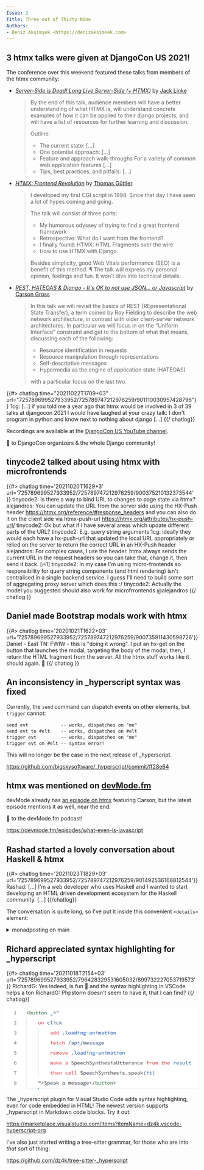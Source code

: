 ```yaml
---
Issue: 2
Title: Three out of Thirty Nine
Authors:
- Deniz Akşimşek <https://denizaksimsek.com>
---
```


## 3 htmx talks were given at DjangoCon US 2021!

The conference over this weekend featured these talks from members of the htmx
community:

-   [<cite>Server-Side is Dead! Long Live Server-Side (+ HTMX)</cite>][talk1] 
    by [Jack Linke]
    > By the end of this talk, audience members will have a better understanding
    > of what HTMX is, will understand concrete examples of how it can be 
    > applied to their django projects, and will have a list of resources for
    > further learning and discussion.
    >
    > Outline:
    > 
    >   - The current state: [...]
    >   - One potential approach: [...]
    >   - Feature and approach walk-throughs For a variety of common web application features [...]
    >   - Tips, best practices, and pitfalls: [...]

-   [<cite>HTMX: Frontend Revolution</cite>][talk2] by [Thomas Güttler]
    > I developed my first CGI script in 1998. Since that day I have seen a lot 
    > of hypes coming and going.
    > 
    > The talk will consist of three parts:
    >   - My humorous odyssey of trying to find a great frontend framework
    >   - Retrospective: What do I want from the frontend?
    >   - I finally found: HTMX: HTML Fragments over the wire
    >   -  How to use HTMX with Django.
    >
    > Besides simplicity, good Web Vitals performance (SEO) is a benefit of 
    > this method. &para; The talk will express my personal opinion, feelings 
    > and fun. It won’t dive into technical details.

-   [<cite>REST, HATEOAS & Django - It's OK to not use JSON... or Javascript</cite>][talk3]
    by [Carson Gross]
    > In this talk we will revisit the basics of REST (REpresentational State 
    > Transfer), a term coined by Roy Fielding to describe the web network 
    > architecture, in contrast with older client-server network architectures. 
    > In particular we will focus in on the “Uniform Interface” constraint and
    > get to the bottom of what that means, discussing each of the following:
    >
    >   - Resource identification in requests
    >   - Resource manipulation through representations
    >   - Self-descriptive messages
    >   - Hypermedia as the engine of application state (HATEOAS)
    >
    > with a particular focus on the last two.

{{#> chatlog time="20211022T1709+03" url="725789699527933952/725789747212976259/901110030957428796"}}
1cg: [...] if you told me a year ago that htmx would be involved in 3 of 39 
  talks at djangocon 2021 I would have laughed at your crazy talk: I don't 
  program in python and know next to nothing about django [...]
{{/ chatlog}}

Recordings are available at the [DjangoCon US YouTube channel][].

💙 to DjangoCon organizers & the whole Django community!

[talk1]: https://www.youtube.com/watch?v=t98bKdeUHsU
[talk2]: #
[talk3]: #
[Jack Linke]: https://jacklinke.com
[Thomas Güttler]: https://twitter.com/guettli
[Carson Gross]: https://twitter.com/htmx_org
[DjangoCon US YouTube channel]: https://www.youtube.com/djangoconus


## tinycode2 talked about using htmx with microfrontends

{{#> chatlog time='20211020T1629+3' url='725789699527933952/725789747212976259/900375210132373544' }}
tinycode2: Is there a way to bind URL to changes to page state via htmx?
alejandros: You can update the URL from the server side using the HX-Push
  header <https://htmx.org/reference/#response_headers> and you can also do it 
  on the client side via htmx-push-url <https://htmx.org/attributes/hx-push-url/>
tinycode2: Ok but what if I have several areas which update different parts of 
  the URL?
tinycode2: E.g. query string arguments
1cg: ideally they would each have a hx-push-url that updated the local URL 
  appropriately or relied on the server to return the correct URL in an HX-Push
  header
alejandros: For complex cases, I use the header. htmx always sends the current 
  URL in the request headers so you can take that, change it, then send it 
  back. [🔥1]
tinycode2: In my case I'm using micro-frontends so responsibility for query 
  string components (and html rendering) isn't centralised in a single backend
  service. I guess I'll need to build some sort of aggregating proxy server 
  which does this :/
tinycode2:  Actually the model you suggested should also work for 
  microfrrontends @alejandros
{{/ chatlog }}


## Daniel made Bootstrap modals work with htmx

{{#> chatlog time='20201021T1622+03' url='725789699527933952/725789747212976259/900735911430598726'}}
Daniel - East TN: FWIW - this is "doing it wrong". I put an hx-get on the 
  button that launches the modal, targeting the body of the modal; then, I 
  return the HTML fragment from the server. All the htmx stuff works like it 
  should again. 🙂
{{/  chatlog }}


## An inconsistency in _hyperscript syntax was fixed

Currently, the `send` command can dispatch events on other elements, but 
`trigger` cannot:

  ~~~ hyperscript
  send evt            -- works, dispatches on "me"
  send evt to #elt    -- works, dispatches on #elt
  trigger evt         -- works, dispatches on "me"
  trigger evt on #elt -- syntax error!
  ~~~

This will no longer be the case in the next release of _hyperscript.

<https://github.com/bigskysoftware/_hyperscript/commit/ff28e64>



## htmx was mentioned on [devMode.fm]

devMode already has [an episode on htmx] featuring Carson, but the latest 
episode mentions it as well, near the end.

💙 to the devMode.fm podcast!

<https://devmode.fm/episodes/what-even-is-javascript>

[devMode.fm]: https://devmode.fm/
[an episode on htmx]: https://devmode.fm/episodes/dynamic-html-with-htmx


## Rashad started a lovely conversation about Haskell & htmx

{{#> chatlog time='20211023T1829+03' url='725789699527933952/725789747212976259/901492536168812544'}}
Rashad: [...] I'm a web developer who uses Haskell and I wanted to start developing an HTML driven development ecosystem for the Haskell community. [...]
{{/chatlog}}

The conversation is quite long, so I've put it inside this convenient `<details>`
element:

<details><summary>monadposting on main</summary>

{{#> chatlog time='20211023T1829+03' url='725789699527933952/725789747212976259/901492536168812544'}}
Rashad: Okay very understandable. Low coupling is always nice. I ask the 
  question because I'm a web developer who uses Haskell and I wanted to start
  developing an HTML driven development ecosystem for the Haskell community. I 
  believe no programming community dislikes JavaScript more than the Haskell 
  community, so Haskellers would love to use HTMX since it would allow them to 
  stay in "Haskell world" as much as possible. We don't have anything like 
  Livewire, LiveView, etc. so I was wondering if would even worth it to 
  implement if HTMX exists. I myself have been using it in some small Haskell 
  projects, one of them being a project actually used by a trucking company, and 
  it has been an amazing experience. I'm using a library, which I plan on 
  releasing soon along with a blog post for using HTMX+Haskell, that allows you 
  to use HTMX attributes in a Haskell DSL called lucid. 
  https://chrisdone.com/posts/lucid2/ has examples of what lucid looks like if 
  you're interested. Interestingly, HTML is a monad!!
Rashad: On top of that library, I'm also working on one that defines each HTMX 
  attribute as a plain ol' algebraic data type and essentially allows me to 
  check at compile time that the HTMX attribute values I'm using are 
  syntactically correct. This is cool to me since we value type safety. Anyways, 
  I think HTMX+Haskell is an awesome combo and I plan on writing a lot soon 
  about the combination and would love to share here and with the rest of the 
  Haskell community because a lot of my brothers and sisters in Haskell land 
  still aren't really familiar with it.
devsimplicity: [Re. Rashad: On top of that library...] That's pretty cool. It 
  would probably be more attractive to haskellers if htmx is written in 
  something like PureScript, but it's worth giving it a try. Good luck with 
  your project.
1cg: [Re. Rashad: Okay very understandable...] absolutely awesome
1cg: I often think of hypermedia as a functional transform of the DOM
1cg: if htmx makes programming for the web in Haskell more enjoyable, that'd be 
  alright 🙂
1cg: Haskell and lisp: two programming languages I will never use but would love to help out
Rashad: [Re. devsimplicity: That's pretty cool...] PureScript is a frontend 
  language that compiles to JavaScript, so HTMX in PureScript would kind of 
  defeat the purpose. You can use PureScript on the backend though. PureScript
  -> Node.js, but for the backend, Haskell is better unless you use PureScript 
  for your frontend and want full-stack PureScript. 
devsimplicity: No, you misunderstood me. I was referring to the fact that 
  haskellers don't like JS code (i.e. debugging or contributing to the 
  underlying lib). PureScript kind of helps with that. 
Rashad: Oh yes my bad. I see exactly what you mean. Yeah if HTMX itself was 
  written in PureScript, yeah that would be more attractive to Haskell 
  developers. You are very correct.
Deniz Akşimşek: we can only write htmx in one language, and javascript is the 
  most commonly known one
Deniz Akşimşek: if it was rewritten in another language it would probably be 
  typescript 
Rashad: Yeah, no need to write it in PureScript haha At the end of the day it 
  doesn't really matter from the user's perspective. PureScript tends to 
  generate pretty inefficient JavaScript code, so performance and the size of 
  HTMX would take a hit. 
{{/chatlog}}

</details>


## Richard appreciated syntax highlighting for _hyperscript

{{#> chatlog time='20211018T2154+03' url='725789699527933952/796428329531605032/899732227053719573' }}
RichardG: Yes indeed, is fun 🙂 and the syntax highlighting in VSCode helps a 
  ton
RichardG: Phpstorm doesn't seem to have it, that I can find?
{{/ chatlog}}

![Some _hyperscript code inside of HTML, nicely highlighted](/assets/2021-10-24/vscode-hyperscript.png)

The _hyperscript plugin for Visual Studio Code adds syntax highlighting, even
for code embedded in HTML! The newest version supports _hyperscript in Markdown
code blocks. Try it out:

<https://marketplace.visualstudio.com/items?itemName=dz4k.vscode-hyperscript-org>

I've also just started writing a tree-sitter grammar, for those who are into
_that_ sort of thing:

<https://github.com/dz4k/tree-sitter-_hyperscript>  
